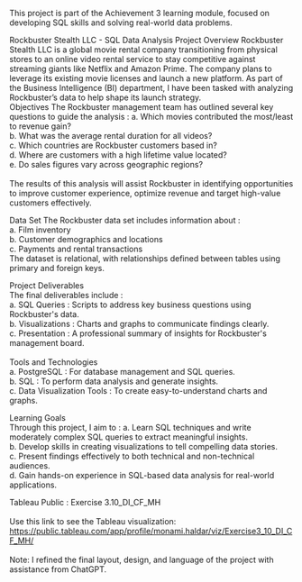 This project is part of the Achievement 3 learning module, focused on developing SQL skills and solving real-world data problems.

Rockbuster Stealth LLC - SQL Data Analysis Project
Overview
Rockbuster Stealth LLC is a global movie rental company transitioning from physical stores to an online video rental service to stay competitive against streaming giants like Netflix and Amazon Prime. The company plans to leverage its existing movie licenses and launch a new platform. As part of the Business Intelligence (BI) department, I have been tasked with analyzing Rockbuster’s data to help shape its launch strategy.
<br />
Objectives
The Rockbuster management team has outlined several key questions to guide the analysis :
a.	Which movies contributed the most/least to revenue gain? <br />
b.	What was the average rental duration for all videos? <br />
c.	Which countries are Rockbuster customers based in? <br />
d.	Where are customers with a high lifetime value located? <br />
e.	Do sales figures vary across geographic regions? <br />
<br />
The results of this analysis will assist Rockbuster in identifying opportunities to improve customer experience, optimize revenue and target high-value customers effectively. <br />

Data Set
The Rockbuster data set includes information about : <br />
a.	Film inventory <br />
b.	Customer demographics and locations <br />
c.	Payments and rental transactions <br />
The dataset is relational, with relationships defined between tables using primary and foreign keys. 
<br />

Project Deliverables
<br />
The final deliverables include :   <br />
a.	SQL Queries : Scripts to address key business questions using Rockbuster's data. <br />
b.	Visualizations : Charts and graphs to communicate findings clearly. <br />
c.	Presentation : A professional summary of insights for Rockbuster's management board. <br />
<br />
Tools and Technologies <br />
a.	PostgreSQL : For database management and SQL queries. <br />
b.	SQL : To perform data analysis and generate insights. <br />
c.	Data Visualization Tools : To create easy-to-understand charts and graphs. <br />

Learning Goals
<br />
Through this project, I aim to :
a.	Learn SQL techniques and write moderately complex SQL queries to extract meaningful insights. <br />
b.	Develop skills in creating visualizations to tell compelling data stories. <br />
c.	Present findings effectively to both technical and non-technical audiences. <br />
d.	Gain hands-on experience in SQL-based data analysis for real-world applications.<br />

Tableau Public : Exercise 3.10_DI_CF_MH
<br />
<br />
Use this link to see the Tableau visualization: https://public.tableau.com/app/profile/monami.haldar/viz/Exercise3_10_DI_CF_MH/
<br />
<br />
Note: I refined the final layout, design, and language of the project with assistance from ChatGPT.
